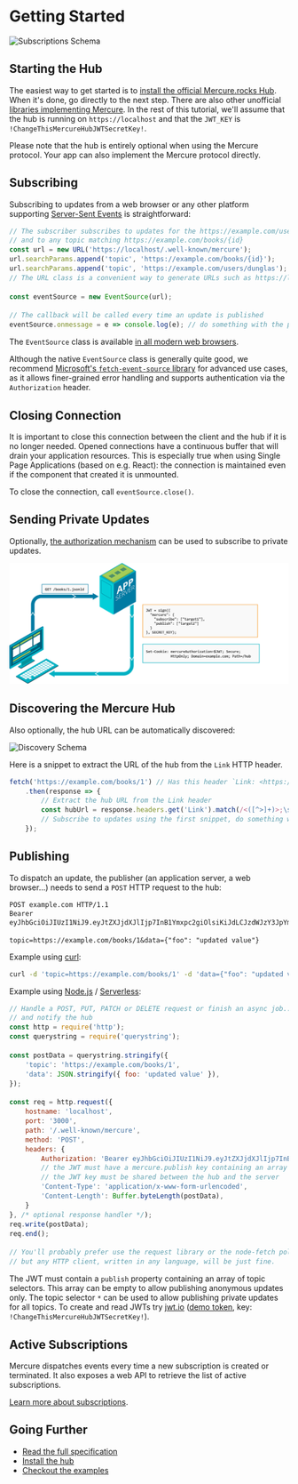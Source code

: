 # Getting Started

![Subscriptions Schema](../spec/subscriptions.png)

## Starting the Hub

The easiest way to get started is to [install the official Mercure.rocks
Hub](hub/install.md). When it's done, go directly to the next step. There are also other unofficial [libraries implementing Mercure](ecosystem/awesome.md#hubs-and-server-libraries). In the rest of this tutorial, we'll assume that the hub is running on `https://localhost` and that the `JWT_KEY` is `!ChangeThisMercureHubJWTSecretKey!`.

Please note that the hub is entirely optional when using the Mercure protocol. Your app can also implement the Mercure protocol directly.

## Subscribing

Subscribing to updates from a web browser or any other platform supporting [Server-Sent Events](https://developer.mozilla.org/en-US/docs/Web/API/Server-sent_events) is straightforward:

```javascript
// The subscriber subscribes to updates for the https://example.com/users/dunglas topic
// and to any topic matching https://example.com/books/{id}
const url = new URL('https://localhost/.well-known/mercure');
url.searchParams.append('topic', 'https://example.com/books/{id}');
url.searchParams.append('topic', 'https://example.com/users/dunglas');
// The URL class is a convenient way to generate URLs such as https://localhost/.well-known/mercure?topic=https://example.com/books/{id}&topic=https://example.com/users/dunglas

const eventSource = new EventSource(url);

// The callback will be called every time an update is published
eventSource.onmessage = e => console.log(e); // do something with the payload
```

The `EventSource` class is available [in all modern web browsers](https://caniuse.com/eventsource).

Although the native `EventSource` class is generally quite good, we recommend [Microsoft's `fetch-event-source` library](https://github.com/Azure/fetch-event-source) for advanced use cases, as it allows finer-grained error handling and supports authentication via the `Authorization` header.

## Closing Connection

It is important to close this connection between the client and the hub if it is no longer needed.
Opened connections have a continuous buffer that will drain your application resources.
This is especially true when using Single Page Applications (based on e.g. React): the connection is maintained even if the component that created it is unmounted.

To close the connection, call `eventSource.close()`.

## Sending Private Updates

Optionally, [the authorization mechanism](../spec/mercure.md#authorization) can be used to subscribe to private updates.

![Authorization Schema](../spec/authorization.png)

## Discovering the Mercure Hub

Also optionally, the hub URL can be automatically discovered:

![Discovery Schema](../spec/discovery.png)

Here is a snippet to extract the URL of the hub from the `Link` HTTP header.

```javascript
fetch('https://example.com/books/1') // Has this header `Link: <https://localhost/.well-known/mercure>; rel="mercure"`
    .then(response => {
        // Extract the hub URL from the Link header
        const hubUrl = response.headers.get('Link').match(/<([^>]+)>;\s+rel=(?:mercure|"[^"]*mercure[^"]*")/)[1];
        // Subscribe to updates using the first snippet, do something with response's body...
    });
```

## Publishing

To dispatch an update, the publisher (an application server, a web browser...) needs to send a `POST` HTTP request to the hub:

```http
POST example.com HTTP/1.1
Bearer eyJhbGciOiJIUzI1NiJ9.eyJtZXJjdXJlIjp7InB1Ymxpc2giOlsiKiJdLCJzdWJzY3JpYmUiOlsiaHR0cHM6Ly9leGFtcGxlLmNvbS9teS1wcml2YXRlLXRvcGljIiwie3NjaGVtZX06Ly97K2hvc3R9L2RlbW8vYm9va3Mve2lkfS5qc29ubGQiLCIvLndlbGwta25vd24vbWVyY3VyZS9zdWJzY3JpcHRpb25zey90b3BpY317L3N1YnNjcmliZXJ9Il0sInBheWxvYWQiOnsidXNlciI6Imh0dHBzOi8vZXhhbXBsZS5jb20vdXNlcnMvZHVuZ2xhcyIsInJlbW90ZUFkZHIiOiIxMjcuMC4wLjEifX19.KKPIikwUzRuB3DTpVw6ajzwSChwFw5omBMmMcWKiDcM

topic=https://example.com/books/1&data={"foo": "updated value"}
```

Example using [curl](https://curl.haxx.se/):

```bash
curl -d 'topic=https://example.com/books/1' -d 'data={"foo": "updated value"}' -H 'Authorization: Bearer eyJhbGciOiJIUzI1NiJ9.eyJtZXJjdXJlIjp7InB1Ymxpc2giOlsiKiJdLCJzdWJzY3JpYmUiOlsiaHR0cHM6Ly9leGFtcGxlLmNvbS9teS1wcml2YXRlLXRvcGljIiwie3NjaGVtZX06Ly97K2hvc3R9L2RlbW8vYm9va3Mve2lkfS5qc29ubGQiLCIvLndlbGwta25vd24vbWVyY3VyZS9zdWJzY3JpcHRpb25zey90b3BpY317L3N1YnNjcmliZXJ9Il0sInBheWxvYWQiOnsidXNlciI6Imh0dHBzOi8vZXhhbXBsZS5jb20vdXNlcnMvZHVuZ2xhcyIsInJlbW90ZUFkZHIiOiIxMjcuMC4wLjEifX19.KKPIikwUzRuB3DTpVw6ajzwSChwFw5omBMmMcWKiDcM' -X POST https://localhost/.well-known/mercure
```

Example using [Node.js](https://nodejs.org/) / [Serverless](https://serverless.com/):

```javascript
// Handle a POST, PUT, PATCH or DELETE request or finish an async job...
// and notify the hub
const http = require('http');
const querystring = require('querystring');

const postData = querystring.stringify({
    'topic': 'https://example.com/books/1',
    'data': JSON.stringify({ foo: 'updated value' }),
});

const req = http.request({
    hostname: 'localhost',
    port: '3000',
    path: '/.well-known/mercure',
    method: 'POST',
    headers: {
        Authorization: 'Bearer eyJhbGciOiJIUzI1NiJ9.eyJtZXJjdXJlIjp7InB1Ymxpc2giOlsiKiJdLCJzdWJzY3JpYmUiOlsiaHR0cHM6Ly9leGFtcGxlLmNvbS9teS1wcml2YXRlLXRvcGljIiwie3NjaGVtZX06Ly97K2hvc3R9L2RlbW8vYm9va3Mve2lkfS5qc29ubGQiLCIvLndlbGwta25vd24vbWVyY3VyZS9zdWJzY3JpcHRpb25zey90b3BpY317L3N1YnNjcmliZXJ9Il0sInBheWxvYWQiOnsidXNlciI6Imh0dHBzOi8vZXhhbXBsZS5jb20vdXNlcnMvZHVuZ2xhcyIsInJlbW90ZUFkZHIiOiIxMjcuMC4wLjEifX19.KKPIikwUzRuB3DTpVw6ajzwSChwFw5omBMmMcWKiDcM',
        // the JWT must have a mercure.publish key containing an array of topic selectors (can contain "*" for all topics, and be empty for public updates)
        // the JWT key must be shared between the hub and the server
        'Content-Type': 'application/x-www-form-urlencoded',
        'Content-Length': Buffer.byteLength(postData),
    }
}, /* optional response handler */);
req.write(postData);
req.end();

// You'll probably prefer use the request library or the node-fetch polyfill in real projects,
// but any HTTP client, written in any language, will be just fine.
```

The JWT must contain a `publish` property containing an array of topic selectors.
This array can be empty to allow publishing anonymous updates only.
The topic selector `*` can be used to allow publishing private updates for all topics. To create and read JWTs try [jwt.io](https://jwt.io) ([demo token](https://jwt.io/#debugger-io?token=eyJhbGciOiJIUzI1NiJ9.eyJtZXJjdXJlIjp7InB1Ymxpc2giOlsiKiJdLCJzdWJzY3JpYmUiOlsiaHR0cHM6Ly9leGFtcGxlLmNvbS9teS1wcml2YXRlLXRvcGljIiwie3NjaGVtZX06Ly97K2hvc3R9L2RlbW8vYm9va3Mve2lkfS5qc29ubGQiLCIvLndlbGwta25vd24vbWVyY3VyZS9zdWJzY3JpcHRpb25zey90b3BpY317L3N1YnNjcmliZXJ9Il0sInBheWxvYWQiOnsidXNlciI6Imh0dHBzOi8vZXhhbXBsZS5jb20vdXNlcnMvZHVuZ2xhcyIsInJlbW90ZUFkZHIiOiIxMjcuMC4wLjEifX19.KKPIikwUzRuB3DTpVw6ajzwSChwFw5omBMmMcWKiDcM), key: `!ChangeThisMercureHubJWTSecretKey!`).

## Active Subscriptions

Mercure dispatches events every time a new subscription is created or terminated. It also exposes a web API to retrieve the list of active subscriptions.

[Learn more about subscriptions](../spec/mercure.md#active-subscriptions).

## Going Further

* [Read the full specification](../spec/mercure.md)
* [Install the hub](hub/install.md)
* [Checkout the examples](ecosystem/awesome.md#examples)
